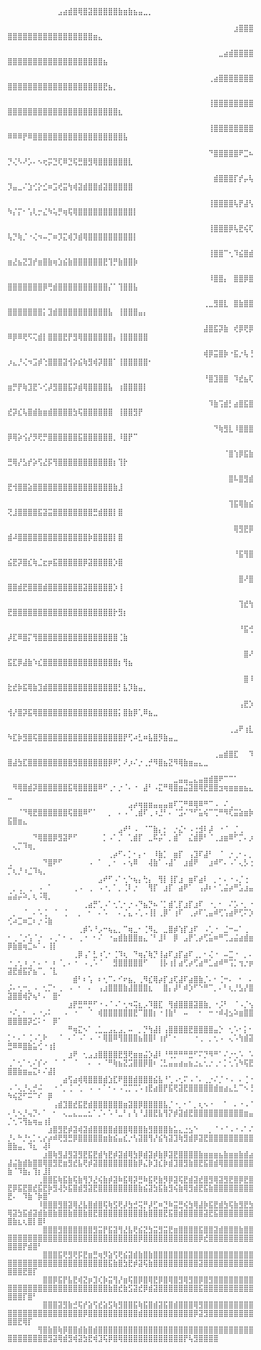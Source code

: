 
⠀⠀⠀⠀⠀⠀⠀⠀⠀⠀⠀⠀⠀⠀⠀⠀⠀⠀⠀⠀⠀⠀⠀⠀⠀⠀⠀⠀⠀⠀⠀⠀      ⠀⠀⠀⠀⠀⠀⠀⠀⠀⠀⣠⣴⣾⣿⢿⣿⣽⣿⣿⣿⣿⣿⣷⣶⣷⣦⣤⣀⡀⠀⠀⠀⠀⠀⠀⠀⠀⠀⠀⠀⠀⠀⠀⠀⠀⠀⠀⠀⠀⠀⠀⠀⠀⠀⠀⠀⠀⠀⠀⠀⠀⠀⠀⠀⠀⠀⠀⠀⠀⠀⠀⠀
⠀⠀⠀⠀⠀⠀⠀⠀⠀⠀⠀⠀⠀⠀⠀⠀⠀⠀⠀⠀⠀⠀⠀⠀⠀⠀⠀⠀⠀⠀⠀⠀⠀⠀⠀⠀⠀⠀⠀⠀⠀⠀⠀⠀⠀⣰⣿⣿⣿⣿⣿⣿⣿⣿⣿⣿⣿⣿⣿⣿⣿⣿⣿⣿⣿⣿⣶⣄⠀⠀⠀⠀⠀⠀⠀⠀⠀⠀⠀⠀⠀⠀⠀⠀⠀⠀⠀⠀⠀⠀⠀⠀⠀⠀⠀⠀⠀⠀⠀⠀⠀⠀⠀⠀⠀⠀⠀⠀⠀
⠀⠀⠀⠀⠀⠀⠀⠀⠀⠀⠀⠀⠀⠀⠀⠀⠀⠀⠀⠀⠀⠀⠀⠀⠀⠀⠀⠀⠀⠀⠀⠀⠀⠀⠀⠀⠀⠀⠀⠀⠀⠀⣀⣴⣾⣿⣿⣿⣿⣿⣿⣿⣿⣿⣿⣿⣿⣿⣿⣿⣿⣿⣿⣿⣿⣿⣿⣿⣦⠀⠀⠀⠀⠀⠀⠀⠀⠀⠀⠀⠀⠀⠀⠀⠀⠀⠀⠀⠀⠀⠀⠀⠀⠀⠀⠀⠀⠀⠀⠀⠀⠀⠀⠀⠀⠀⠀⠀⠀
⠀⠀⠀⠀⠀⠀⠀⠀⠀⠀⠀⠀⠀⠀⠀⠀⠀⠀⠀⠀⠀⠀⠀⠀⠀⠀⠀⠀⠀⠀⠀⠀⠀⠀⠀⠀⠀⠀⠀⠀⢀⣴⣿⣿⣿⣿⣿⣿⣿⣿⣿⣿⣿⣿⣿⣿⣿⣿⣿⣿⣿⣿⣿⣿⣿⣿⣿⣿⣟⣦⡀⠀⠀⠀⠀⠀⠀⠀⠀⠀⠀⠀⠀⠀⠀⠀⠀⠀⠀⠀⠀⠀⠀⠀⠀⠀⠀⠀⠀⠀⠀⠀⠀⠀⠀⠀⠀⠀⠀
⠀⠀⠀⠀⠀⠀⠀⠀⠀⠀⠀⠀⠀⠀⠀⠀⠀⠀⠀⠀⠀⠀⠀⠀⠀⠀⠀⠀⠀⠀⠀⠀⠀⠀⠀⠀⠀⠀⠀⠀⢸⣿⣿⣿⣿⣿⣿⣿⣿⣿⣿⣿⣿⣿⣿⣿⣿⣿⣿⣿⣿⣿⣿⣿⣿⣿⣿⣿⣿⣿⣿⣆⠀⠀⠀⠀⠀⠀⠀⠀⠀⠀⠀⠀⠀⠀⠀⠀⠀⠀⠀⠀⠀⠀⠀⠀⠀⠀⠀⠀⠀⠀⠀⠀⠀⠀⠀⠀⠀
⠀⠀⠀⠀⠀⠀⠀⠀⠀⠀⠀⠀⠀⠀⠀⠀⠀⠀⠀⠀⠀⠀⠀⠀⠀⠀⠀⠀⠀⠀⠀⠀⠀⠀⠀⠀⠀⠀⠀⠀⢸⣿⣿⣿⣿⣿⣿⣿⣿⠿⠿⠿⡟⠿⣿⣿⣿⣿⣿⣿⣿⣿⣿⣿⣿⣿⣿⣿⣿⣿⣿⣿⣧⠀⠀⠀⠀⠀⠀⠀⠀⠀⠀⠀⠀⠀⠀⠀⠀⠀⠀⠀⠀⠀⠀⠀⠀⠀⠀⠀⠀⠀⠀⠀⠀⠀⠀⠀⠀
⠀⠀⠀⠀⠀⠀⠀⠀⠀⠀⠀⠀⠀⠀⠀⠀⠀⠀⠀⠀⠀⠀⠀⠀⠀⠀⠀⠀⠀⠀⠀⠀⠀⠀⠀⠀⠀⠀⠀⠀⠙⣿⣿⣿⣿⣿⠟⣉⠦⡙⢌⠣⠜⡡⠄⠢⢖⡭⣙⢏⠿⣙⢯⣛⣿⣻⢿⣿⣿⣿⣿⣿⣿⣇⠀⠀⠀⠀⠀⠀⠀⠀⠀⠀⠀⠀⠀⠀⠀⠀⠀⠀⠀⠀⠀⠀⠀⠀⠀⠀⠀⠀⠀⠀⠀⠀⠀⠀⠀
⠀⠀⠀⠀⠀⠀⠀⠀⠀⠀⠀⠀⠀⠀⠀⠀⠀⠀⠀⠀⠀⠀⠀⠀⠀⠀⠀⠀⠀⠀⠀⠀⠀⠀⠀⠀⠀⠀⠀⠀⠀⣾⣿⣿⣿⡏⡞⡤⢧⡹⣤⣀⠌⣱⢊⡕⣊⠶⣩⢞⣭⢳⢾⣽⣾⣿⣿⣾⣽⣿⣿⣿⣿⣿⠀⠀⠀⠀⠀⠀⠀⠀⠀⠀⠀⠀⠀⠀⠀⠀⠀⠀⠀⠀⠀⠀⠀⠀⠀⠀⠀⠀⠀⠀⠀⠀⠀⠀⠀
⠀⠀⠀⠀⠀⠀⠀⠀⠀⠀⠀⠀⠀⠀⠀⠀⠀⠀⠀⠀⠀⠀⠀⠀⠀⠀⠀⠀⠀⠀⠀⠀⠀⠀⠀⠀⠀⠀⠀⠀⢸⣿⣿⣿⣿⢧⡟⣼⢣⠳⡌⡍⠂⢡⢇⡒⣌⠳⢥⡛⢶⢯⢿⣿⣿⣿⣿⣿⣿⣿⣿⣿⣿⣿⡇⠀⠀⠀⠀⠀⠀⠀⠀⠀⠀⠀⠀⠀⠀⠀⠀⠀⠀⠀⠀⠀⠀⠀⠀⠀⠀⠀⠀⠀⠀⠀⠀⠀⠀
⠀⠀⠀⠀⠀⠀⠀⠀⠀⠀⠀⠀⠀⠀⠀⠀⠀⠀⠀⠀⠀⠀⠀⠀⠀⠀⠀⠀⠀⠀⠀⠀⠀⠀⠀⠀⠀⠀⠀⠀⢸⣿⣿⣿⡿⢧⣟⢮⢏⢧⡙⢷⡈⠐⢌⠲⠤⡉⠶⡹⣍⢾⡹⣾⢿⣿⣿⣿⣿⣿⣿⣿⣿⣿⡇⠀⠀⠀⠀⠀⠀⠀⠀⠀⠀⠀⠀⠀⠀⠀⠀⠀⠀⠀⠀⠀⠀⠀⠀⠀⠀⠀⠀⠀⠀⠀⠀⠀⠀
⠀⠀⠀⠀⠀⠀⠀⠀⠀⠀⠀⠀⠀⠀⠀⠀⠀⠀⠀⠀⠀⠀⠀⠀⠀⠀⠀⠀⠀⠀⠀⠀⠀⠀⠀⠀⠀⠀⠀⠀⢸⣿⣿⠉⢂⠹⣮⣿⣾⣶⣜⣦⣝⣹⡞⣶⣿⣷⢶⣱⣮⣷⣿⣿⣿⣿⣿⣿⣟⢹⡛⣷⣿⣿⡷⠀⠀⠀⠀⠀⠀⠀⠀⠀⠀⠀⠀⠀⠀⠀⠀⠀⠀⠀⠀⠀⠀⠀⠀⠀⠀⠀⠀⠀⠀⠀⠀⠀⠀
⠀⠀⠀⠀⠀⠀⠀⠀⠀⠀⠀⠀⠀⠀⠀⠀⠀⠀⠀⠀⠀⠀⠀⠀⠀⠀⠀⠀⠀⠀⠀⠀⠀⠀⠀⠀⠀⠀⠀⠀⠸⣿⣿⡄⠀⣿⣿⡿⣿⣿⣿⣿⣿⣿⣿⣿⡿⢛⣾⣿⣿⣿⣿⣿⣿⣿⣿⣿⣿⡌⠁⢹⣿⣿⣧⠀⠀⠀⠀⠀⠀⠀⠀⠀⠀⠀⠀⠀⠀⠀⠀⠀⠀⠀⠀⠀⠀⠀⠀⠀⠀⠀⠀⠀⠀⠀⠀⠀⠀
⠀⠀⠀⠀⠀⠀⠀⠀⠀⠀⠀⠀⠀⠀⠀⠀⠀⠀⠀⠀⠀⠀⠀⠀⠀⠀⠀⠀⠀⠀⠀⠀⠀⠀⠀⠀⠀⠀⠀⢀⣀⣻⣿⣇⠀⣿⣷⣿⣿⣿⣿⣿⣿⣿⣿⣿⡅⣹⣾⣿⣿⣿⣿⣿⣿⣿⣿⣿⣿⣧⠀⢸⣿⣿⣿⣤⡄⠀⠀⠀⠀⠀⠀⠀⠀⠀⠀⠀⠀⠀⠀⠀⠀⠀⠀⠀⠀⠀⠀⠀⠀⠀⠀⠀⠀⠀⠀⠀⠀
⠀⠀⠀⠀⠀⠀⠀⠀⠀⠀⠀⠀⠀⠀⠀⠀⠀⠀⠀⠀⠀⠀⠀⠀⠀⠀⠀⠀⠀⠀⠀⠀⠀⠀⠀⠀⠀⠀⠀⣼⣿⣯⡽⣷⠀⢞⡿⢟⡿⠿⡿⠿⢟⠫⢍⣾⡇⣿⣿⣿⣟⡟⣻⢿⣿⣿⣿⣿⣿⣿⡄⢸⣿⣿⣿⣿⣿⠀⠀⠀⠀⠀⠀⠀⠀⠀⠀⠀⠀⠀⠀⠀⠀⠀⠀⠀⠀⠀⠀⠀⠀⠀⠀⠀⠀⠀⠀⠀⠀
⠀⠀⠀⠀⠀⠀⠀⠀⠀⠀⠀⠀⠀⠀⠀⠀⠀⠀⠀⠀⠀⠀⠀⠀⠀⠀⠀⠀⠀⠀⠀⠀⠀⠀⠀⠀⠀⠀⠀⢾⡿⣭⣿⡷⠐⣯⡐⢧⢘⡰⣄⡘⢌⠲⣩⡾⢑⣿⣿⣿⣽⢺⡵⣮⢷⣻⢾⡽⣿⣿⠁⢸⣿⣿⣿⣿⣿⠂⠀⠀⠀⠀⠀⠀⠀⠀⠀⠀⠀⠀⠀⠀⠀⠀⠀⠀⠀⠀⠀⠀⠀⠀⠀⠀⠀⠀⠀⠀⠀
⠀⠀⠀⠀⠀⠀⠀⠀⠀⠀⠀⠀⠀⠀⠀⠀⠀⠀⠀⠀⠀⠀⠀⠀⠀⠀⠀⠀⠀⠀⠀⠀⠀⠀⠀⠀⠀⠀⠀⠘⣿⣹⣿⣿⠀⠹⣞⣦⢏⣶⡛⡟⢷⣹⣟⠡⢊⡼⣻⣿⣿⣯⡽⣾⢿⣿⣿⣿⣿⣧⠀⢰⣿⣿⣿⣿⡇⠀⠀⠀⠀⠀⠀⠀⠀⠀⠀⠀⠀⠀⠀⠀⠀⠀⠀⠀⠀⠀⠀⠀⠀⠀⠀⠀⠀⠀⠀⠀⠀
⠀⠀⠀⠀⠀⠀⠀⠀⠀⠀⠀⠀⠀⠀⠀⠀⠀⠀⠀⠀⠀⠀⠀⠀⠀⠀⠀⠀⠀⠀⠀⠀⠀⠀⠀⠀⠀⠀⠀⠀⠹⣷⢩⣾⡃⣴⣿⣯⣿⣞⡽⣎⢧⣿⣾⣷⣶⣾⣿⣿⣿⣿⣳⢯⣿⣿⣿⣿⣿⣿⠀⢸⣿⣿⣻⡟⠀⠀⠀⠀⠀⠀⠀⠀⠀⠀⠀⠀⠀⠀⠀⠀⠀⠀⠀⠀⠀⠀⠀⠀⠀⠀⠀⠀⠀⠀⠀⠀⠀
⠀⠀⠀⠀⠀⠀⠀⠀⠀⠀⠀⠀⠀⠀⠀⠀⠀⠀⠀⠀⠀⠀⠀⠀⠀⠀⠀⠀⠀⠀⠀⠀⠀⠀⠀⠀⠀⠀⠀⠀⠀⠙⢷⣻⣇⠸⣿⣿⣿⡿⢿⡵⢪⡜⡻⢟⡛⣿⣿⣿⣿⣿⣿⣯⣿⣿⣿⣿⣿⣿⡀⠸⣿⡟⠉⠀⠀⠀⠀⠀⠀⠀⠀⠀⠀⠀⠀⠀⠀⠀⠀⠀⠀⠀⠀⠀⠀⠀⠀⠀⠀⠀⠀⠀⠀⠀⠀⠀⠀
⠀⠀⠀⠀⠀⠀⠀⠀⠀⠀⠀⠀⠀⠀⠀⠀⠀⠀⠀⠀⠀⠀⠀⠀⠀⠀⠀⠀⠀⠀⠀⠀⠀⠀⠀⠀⠀⠀⠀⠀⠀⠀⠀⠈⣿⢱⡿⣯⣷⣛⢿⡜⣣⡞⡵⢫⣜⡯⢻⣿⣿⣿⣿⣿⣿⣿⣿⣿⣿⣿⡆⢹⡗⠀⠀⠀⠀⠀⠀⠀⠀⠀⠀⠀⠀⠀⠀⠀⠀⠀⠀⠀⠀⠀⠀⠀⠀⠀⠀⠀⠀⠀⠀⠀⠀⠀⠀⠀⠀
⠀⠀⠀⠀⠀⠀⠀⠀⠀⠀⠀⠀⠀⠀⠀⠀⠀⠀⠀⠀⠀⠀⠀⠀⠀⠀⠀⠀⠀⠀⠀⠀⠀⠀⠀⠀⠀⠀⠀⠀⠀⠀⠀⠀⣿⠧⣿⣻⣾⣟⢺⣿⣿⣵⣿⣿⣿⣿⣿⣿⣿⣿⣿⣿⣿⣿⣿⣿⣿⣿⣷⣸⠀⠀⠀⠀⠀⠀⠀⠀⠀⠀⠀⠀⠀⠀⠀⠀⠀⠀⠀⠀⠀⠀⠀⠀⠀⠀⠀⠀⠀⠀⠀⠀⠀⠀⠀⠀⠀
⠀⠀⠀⠀⠀⠀⠀⠀⠀⠀⠀⠀⠀⠀⠀⠀⠀⠀⠀⠀⠀⠀⠀⠀⠀⠀⠀⠀⠀⠀⠀⠀⠀⠀⠀⠀⠀⠀⠀⠀⠀⠀⠀⠀⢹⣯⢿⣷⣮⢝⣸⣿⣿⣿⣿⣯⣽⣭⣿⣿⣿⣿⣿⣿⣿⣿⣛⣾⣿⣿⡇⣿⠀⠀⠀⠀⠀⠀⠀⠀⠀⠀⠀⠀⠀⠀⠀⠀⠀⠀⠀⠀⠀⠀⠀⠀⠀⠀⠀⠀⠀⠀⠀⠀⠀⠀⠀⠀⠀
⠀⠀⠀⠀⠀⠀⠀⠀⠀⠀⠀⠀⠀⠀⠀⠀⠀⠀⠀⠀⠀⠀⠀⠀⠀⠀⠀⠀⠀⠀⠀⠀⠀⠀⠀⠀⠀⠀⠀⠀⠀⠀⠀⠀⠀⢿⣻⣟⡿⣾⠼⣿⣿⣿⣿⣿⣿⣿⣿⣿⣿⣿⣿⣿⣿⡷⣿⣿⣿⣿⡇⣿⠀⠀⠀⠀⠀⠀⠀⠀⠀⠀⠀⠀⠀⠀⠀⠀⠀⠀⠀⠀⠀⠀⠀⠀⠀⠀⠀⠀⠀⠀⠀⠀⠀⠀⠀⠀⠀
⠀⠀⠀⠀⠀⠀⠀⠀⠀⠀⠀⠀⠀⠀⠀⠀⠀⠀⠀⠀⠀⠀⠀⠀⠀⠀⠀⠀⠀⠀⠀⠀⠀⠀⠀⠀⠀⠀⠀⠀⠀⠀⠀⠀⠀⠘⣯⢻⣿⣮⣟⡽⣿⣎⢷⣈⣖⡶⣯⣿⣿⣿⣿⣿⡿⣽⣿⣿⣿⣿⡱⣿⠀⠀⠀⠀⠀⠀⠀⠀⠀⠀⠀⠀⠀⠀⠀⠀⠀⠀⠀⠀⠀⠀⠀⠀⠀⠀⠀⠀⠀⠀⠀⠀⠀⠀⠀⠀⠀
⠀⠀⠀⠀⠀⠀⠀⠀⠀⠀⠀⠀⠀⠀⠀⠀⠀⠀⠀⠀⠀⠀⠀⠀⠀⠀⠀⠀⠀⠀⠀⠀⠀⠀⠀⠀⠀⠀⠀⠀⠀⠀⠀⠀⠀⠀⣿⠜⣿⣿⣿⣾⣟⣿⣿⣿⣾⣿⣿⣿⣿⣿⣿⣿⣽⣿⣿⣿⣿⣿⡱⢸⠀⠀⠀⠀⠀⠀⠀⠀⠀⠀⠀⠀⠀⠀⠀⠀⠀⠀⠀⠀⠀⠀⠀⠀⠀⠀⠀⠀⠀⠀⠀⠀⠀⠀⠀⠀⠀
⠀⠀⠀⠀⠀⠀⠀⠀⠀⠀⠀⠀⠀⠀⠀⠀⠀⠀⠀⠀⠀⠀⠀⠀⠀⠀⠀⠀⠀⠀⠀⠀⠀⠀⠀⠀⠀⠀⠀⠀⠀⠀⠀⠀⠀⠀⢹⣞⢳⣟⣿⣿⣿⣿⣿⣿⣿⣿⣿⣿⣿⣿⣿⣿⣿⣿⣿⣿⣿⣿⡗⣻⡆⠀⠀⠀⠀⠀⠀⠀⠀⠀⠀⠀⠀⠀⠀⠀⠀⠀⠀⠀⠀⠀⠀⠀⠀⠀⠀⠀⠀⠀⠀⠀⠀⠀⠀⠀⠀
⠀⠀⠀⠀⠀⠀⠀⠀⠀⠀⠀⠀⠀⠀⠀⠀⠀⠀⠀⠀⠀⠀⠀⠀⠀⠀⠀⠀⠀⠀⠀⠀⠀⠀⠀⠀⠀⠀⠀⠀⠀⠀⠀⠀⠀⠀⠘⣯⢚⡼⣏⠿⣿⡍⢻⣿⣿⣿⣿⣿⣿⣿⣿⣿⣿⣿⣿⣿⣿⣿⣿⢈⣷⠀⠀⠀⠀⠀⠀⠀⠀⠀⠀⠀⠀⠀⠀⠀⠀⠀⠀⠀⠀⠀⠀⠀⠀⠀⠀⠀⠀⠀⠀⠀⠀⠀⠀⠀⠀
⠀⠀⠀⠀⠀⠀⠀⠀⠀⠀⠀⠀⠀⠀⠀⠀⠀⠀⠀⠀⠀⠀⠀⠀⠀⠀⠀⠀⠀⠀⠀⠀⠀⠀⠀⠀⠀⠀⠀⠀⠀⠀⠀⠀⠀⠀⠀⣿⠜⣯⣏⡿⣼⣷⠱⣎⣿⣿⣿⣿⣿⣿⣿⣿⣿⣿⣿⣿⣿⣿⣿⡆⢻⣦⠀⠀⠀⠀⠀⠀⠀⠀⠀⠀⠀⠀⠀⠀⠀⠀⠀⠀⠀⠀⠀⠀⠀⠀⠀⠀⠀⠀⠀⠀⠀⠀⠀⠀⠀
⠀⠀⠀⠀⠀⠀⠀⠀⠀⠀⠀⠀⠀⠀⠀⠀⠀⠀⠀⠀⠀⠀⠀⠀⠀⠀⠀⠀⠀⠀⠀⠀⠀⠀⠀⠀⠀⠀⠀⠀⠀⠀⠀⠀⠀⠀⠀⣿⠸⣗⣞⡷⣯⢿⣷⣹⣾⣿⣿⣿⣿⣿⣿⣿⣿⣿⣿⣿⣿⣿⣿⡃⣧⡹⣷⣤⡀⠀⠀⠀⠀⠀⠀⠀⠀⠀⠀⠀⠀⠀⠀⠀⠀⠀⠀⠀⠀⠀⠀⠀⠀⠀⠀⠀⠀⠀⠀⠀⠀
⠀⠀⠀⠀⠀⠀⠀⠀⠀⠀⠀⠀⠀⠀⠀⠀⠀⠀⠀⠀⠀⠀⠀⠀⠀⠀⠀⠀⠀⠀⠀⠀⠀⠀⠀⠀⠀⠀⠀⠀⠀⠀⠀⠀⠀⠀⢠⣟⡱⢺⡜⣿⡽⣯⢿⣿⣿⣿⣿⣿⣿⣿⣿⣿⣿⣿⣿⣿⣿⣿⣿⡅⣿⣷⡿⢁⠿⣦⣀⠀⠀⠀⠀⠀⠀⠀⠀⠀⠀⠀⠀⠀⠀⠀⠀⠀⠀⠀⠀⠀⠀⠀⠀⠀⠀⠀⠀⠀⠀
⠀⠀⠀⠀⠀⠀⠀⠀⠀⠀⠀⠀⠀⠀⠀⠀⠀⠀⠀⠀⠀⠀⠀⠀⠀⠀⠀⠀⠀⠀⠀⠀⠀⠀⠀⠀⠀⠀⠀⠀⠀⠀⠀⠀⢀⣠⠟⢰⣇⠳⣏⡷⣻⣿⢯⣿⣿⣿⣿⣿⣿⣿⣿⣿⣿⣿⣿⣿⣿⣿⣿⣿⡟⢋⠴⣃⠶⣧⣿⡻⣷⣤⣀⠀⠀⠀⠀⠀⠀⠀⠀⠀⠀⠀⠀⠀⠀⠀⠀⠀⠀⠀⠀⠀⠀⠀⠀⠀⠀
⠀⠀⠀⠀⠀⠀⠀⠀⠀⠀⠀⠀⠀⠀⠀⠀⠀⠀⠀⠀⠀⠀⠀⠀⠀⠀⠀⠀⠀⠀⠀⠀⠀⠀⠀⠀⠀⠀⠀⠀⠀⢀⣤⣾⣿⣏⠀⠀⠹⣿⣼⣳⣏⣿⣿⣿⣿⣿⣿⣿⣿⣿⣻⣿⣿⣿⣿⣿⣿⡿⠟⡁⠜⡰⠌⡐⢀⡚⠻⣿⣦⣝⠻⢿⣷⣶⣤⣄⣀⠀⠀⠀⠀⠀⠀⠀⠀⠀⠀⠀⠀⠀⠀⠀⠀⠀⠀⠀⠀
⠀⠀⠀⠀⠀⠀⠀⠀⠀⠀⠀⠀⠀⠀⠀⠀⠀⠀⠀⠀⠀⠀⠀⠀⠀⠀⠀⠀⠀⠀⠀⠀⠀⣀⣤⣤⣀⣄⣤⣶⣾⣿⠟⠉⠉⠁⠀⠀⠀⠀⠻⢿⣿⣾⡽⣿⣿⣿⣿⣿⣿⣯⢿⣿⣿⣿⣿⠿⠋⢀⠂⡐⠈⠄⠐⠀⣼⠃⠠⣍⠛⢿⣿⣶⣬⣽⣿⢿⣟⣿⣿⣲⢶⣶⣶⣶⣦⣄⣀⠀⠀⠀⠀⠀⠀⠀⠀⠀⠀
⠀⠀⠀⠀⠀⠀⠀⠀⠀⠀⠀⠀⠀⠀⠀⠀⠀⠀⠀⠀⠀⠀⠀⠀⣠⡴⢶⣶⣶⣤⣤⣤⣶⠏⢉⠛⠿⢿⠿⠛⠉⠠⠀⠌⢀⠀⠀⠀⠀⠀⠀⠈⠙⢿⣟⣿⣿⣿⣿⣿⣿⢯⣿⣿⠿⠋⠁⠀⠀⡀⠀⠄⠠⠈⢀⣾⠏⢀⠰⣘⠃⠄⠈⣩⠌⠙⠋⣥⢮⠉⢉⠛⠻⢏⣭⣵⣶⡷⣯⣿⣶⣄⠀⠀⠀⠀⠀⠀⠀
⠀⠀⠀⠀⠀⠀⠀⠀⠀⠀⠀⠀⠀⠀⠀⠀⠀⠀⠀⠀⠀⠀⣠⠞⠃⠠⠀⠈⠉⣷⡄⡂⠀⡐⣌⠂⠠⢐⣺⠇⡼⠀⠐⠈⠀⡈⢀⠀⠀⠀⠀⠀⠀⠀⠙⢿⣿⣿⡿⣻⣽⠟⠋⠀⠀⠀⠀⠀⡁⠠⠁⡈⠀⢁⣾⡏⠀⣀⠯⡬⠁⡀⣾⠁⠀⣌⣾⡿⠃⠈⢀⣰⣶⠿⠋⡉⠄⡰⠀⢄⡉⠹⢶⡀⠀⠀⠀⠀⠀
⠀⠀⠀⠀⠀⠀⠀⠀⠀⠀⠀⠀⠀⠀⠀⠀⠀⠀⠀⠀⢀⡴⠋⠄⡁⠂⡄⠂⠀⠸⣷⡁⠀⣶⡏⠀⢠⣹⠏⣼⠃⠀⠈⠀⡐⢀⠂⠄⡀⢀⠀⠀⠀⠀⠀⠀⠙⣿⠟⠋⠀⠀⠀⠀⠀⠠⠀⠁⠀⡀⠂⠀⠄⢢⠿⠀⠀⢼⣷⠁⠠⣼⠁⠀⣰⣾⠟⠀⠀⣰⠾⠋⠄⠠⠁⢄⡣⢐⡉⢆⡘⠰⣈⠹⢦⡀⠀⠀⠀
⠀⠀⠀⠀⠀⠀⠀⠀⠀⠀⠀⠀⠀⠀⠀⠀⠀⠀⣠⠞⠋⠠⠁⢂⠑⢦⡄⢓⡄⠀⢻⡇⢸⡏⣰⠀⣶⠏⣴⠇⠀⡀⠂⠄⠐⠠⡈⢐⠀⠀⡀⢀⠀⢀⠀⠠⠀⠁⠀⠀⠀⠀⢀⠠⠀⢀⠀⠠⠐⡀⠁⡀⢈⠇⡐⠀⠀⢻⡏⠀⣰⡏⠀⣴⠟⠁⠀⢠⡼⠆⠂⢁⣬⡴⠛⣡⣰⣤⣬⣴⡬⠵⡀⢆⠨⢿⡀⠀⠀
⠀⠀⠀⠀⠀⠀⠀⠀⠀⠀⠀⠀⠀⠀⠀⢀⣴⡛⢁⠠⠁⢂⢁⠂⡐⠠⠙⣦⡙⠦⠈⡁⣾⢁⡏⣰⡏⣰⠏⠀⠐⡀⠂⠀⠌⡡⠐⡀⠐⠀⡀⠀⠈⠀⠄⠡⢈⠀⠈⠀⢈⠀⠀⡀⠀⠂⠀⠄⠡⠀⠀⠄⡈⣄⠠⢁⠠⢸⡇⢀⡿⠁⢰⠏⠀⢀⡴⠏⢁⣤⠾⢋⢡⣴⠟⢋⠍⡱⢊⠴⣉⠶⣉⠆⡐⠨⣷⠀⠀
⠀⠀⠀⠀⠀⠀⠀⠀⠀⠀⠀⠀⠀⠀⢀⡾⠡⠘⡠⠒⢦⣄⡀⠉⢶⣀⠂⢈⠻⣄⠀⣀⣿⡾⢱⡏⣰⠏⠀⠠⢁⠐⠀⣈⠒⠤⠁⢀⠀⠂⢀⠈⡐⢡⠈⡐⠀⠠⢀⠁⠂⠠⠀⢀⠐⠀⠂⠌⠀⠐⣤⣾⣷⣿⣿⣶⣄⠈⠃⣸⠇⠀⡿⠀⣠⡟⢁⡴⢋⣥⠶⠛⢉⣠⣬⣴⣾⣶⡿⣷⣿⢶⣉⠦⠁⠄⢸⡇⠀
⠀⠀⠀⠀⠀⠀⠀⠀⠀⠀⠀⠀⠀⢀⡿⢠⠁⣃⠰⢁⠂⢈⠹⢆⠀⠙⢶⡌⢷⡙⢸⣴⠏⣰⡏⣴⠏⢀⡀⠂⢌⠐⠀⠤⣉⠐⠀⡀⠄⠐⢀⢂⠰⢀⠂⠄⠐⠀⠆⠈⡀⠄⠐⠀⠠⢀⠡⠈⠀⠀⣻⣿⣿⣿⣿⣿⠋⠀⠀⢸⡧⢰⡇⣴⢋⡴⢋⣴⠛⣁⣴⠾⠛⢩⡁⢲⡐⡶⣽⣟⣾⣯⡝⣦⠉⡀⠈⣇⠀
⠀⠀⠀⠀⠀⠀⠀⠀⠀⠀⠀⠀⠀⣾⠃⠆⢡⠀⠆⢂⠉⠄⠊⠖⣦⡀⢀⠻⣎⢿⡴⡏⣰⢏⣼⠏⣴⣿⣷⡈⠄⠂⢈⠒⠄⠀⠂⠀⠄⡨⠄⢂⠒⡀⠠⠀⢂⡉⠂⢀⠀⠠⠀⠂⠀⠄⠀⢠⣰⣿⣿⣿⣷⣼⣿⣿⣿⣆⠀⠀⣿⡄⡼⠃⠾⡱⠋⠑⠛⠉⡀⠄⠃⢆⡘⣣⡜⣿⣽⣿⣿⢾⡝⢦⠃⠄⠀⣿⠂
⠀⠀⠀⠀⠀⠀⠀⠀⠀⠀⠀⠀⣰⡟⣛⠛⡛⠋⠐⠠⠈⠠⠁⢂⠲⢭⣆⡠⠹⣿⣏⠀⢻⣾⣿⣿⣿⣽⣿⣷⡀⠐⡨⠃⠀⠈⠠⡈⢢⠐⠌⡀⠂⠀⠄⠐⡠⠅⠀⠀⠠⠀⠐⠀⠀⠈⠀⢾⣿⣿⣿⣿⣿⣿⣟⠉⣿⣿⡆⠐⢸⣷⠃⠀⠤⠀⠀⠂⠀⠒⠐⠾⢼⣢⠵⣶⣿⣿⣿⣿⣿⣿⡽⣊⠅⠂⠀⡿⠁
⠀⠀⠀⠀⠀⠀⠀⠀⠀⠀⠀⠀⠛⢶⣍⠢⠁⢀⣁⣀⣠⣄⣠⡀⠤⠀⡀⡙⢳⣼⡇⢠⣿⣿⣿⣿⣟⣿⣿⣿⣿⣤⡑⠀⢂⠡⠂⡅⠂⡁⠂⠄⠁⢈⠠⢁⠗⠀⠀⠈⠀⠄⠁⠠⠁⠠⠀⠂⢿⣿⠿⢻⣿⣿⣿⣦⣿⣿⠇⢰⡞⠁⠂⠀⠀⠀⠐⢀⠀⡀⢂⠠⠀⢄⠡⢳⣾⣽⣛⠿⠿⣿⣷⣥⢊⠐⢰⡇⠀
⠀⠀⠀⠀⠀⠀⠀⠀⠀⠀⠀⠀⣰⠟⠀⢂⣠⣰⣿⣿⣿⣿⣟⣻⢟⣶⣶⣬⡱⣼⠇⠘⢛⡛⠛⠛⣛⠋⠍⡙⠻⠛⠁⠌⡐⢂⠡⠀⠡⢀⠁⢂⠁⢂⠌⡎⠔⠀⠈⠀⠁⠀⠈⠀⠀⠄⠀⠄⠈⠛⢷⣦⣝⣩⣿⣿⡿⣿⠆⢈⣃⣤⣤⣴⣤⣦⣐⣄⢂⡐⢀⠂⡁⢂⢡⠳⢯⣟⣿⣿⣷⣶⣤⣍⠆⠌⣼⡇⠀
⠀⠀⠀⠀⠀⠀⠀⠀⠀⠀⠀⣴⢫⣴⢾⢿⣿⣿⣿⣾⣱⣏⠟⣿⣿⣾⣿⣿⣿⣮⣧⠘⢁⠠⢂⠍⠠⠈⠄⢀⡐⠌⡈⠐⠠⠀⠄⢈⠐⠠⠈⢄⡘⢄⡚⠬⠀⠀⠐⠈⡀⢈⠀⢁⠀⠠⠀⠄⠁⠂⠄⠠⢉⡉⢉⠡⢰⣟⣴⣿⡟⣯⢟⣽⣟⣿⣿⣿⣿⣿⣾⣶⣴⣄⣃⠉⠢⢘⠳⢮⣝⠋⠭⠉⠎⠀⡿⠀⠀
⠀⠀⠀⠀⠀⠀⠀⠀⠀⢠⣾⣹⣿⣞⣯⣟⣾⣿⣿⣿⣿⣿⣿⣶⣽⣿⡿⣿⣿⣿⣿⣧⡈⠐⡀⠂⠁⡀⢆⠢⠐⠀⠀⠁⠀⠄⠐⠠⠈⠄⢃⠢⡘⢤⡙⠄⠁⠀⠂⠀⢄⣀⣄⣀⣀⣂⠁⡈⠄⠡⠘⣀⠃⡄⢣⠘⣸⣿⣟⣧⢻⡝⡾⣽⣾⣟⣿⣿⣿⣿⣿⣿⣿⣿⣿⣿⣶⣤⡈⢂⠩⢻⣦⢶⣤⢰⡇⠀⠀
⠀⠀⠀⠀⠀⠀⠀⠀⣰⣿⣻⣟⡾⣽⢾⣽⣾⣿⣿⣿⣿⣾⣿⣿⢿⣿⣿⣷⣻⣿⣿⣿⣷⣥⣄⣐⣢⠑⠀⠀⡀⠈⠐⠈⠠⠐⠠⠁⠌⡘⠄⠓⡘⢂⡁⢂⡔⡴⠾⢟⣻⣛⡿⣿⣿⣿⣿⣿⣶⣷⣮⣤⣎⡐⢣⣽⣿⢻⡜⣮⢳⣽⣹⢷⣻⣾⡿⣽⣟⣿⣿⣿⣿⣿⣿⣿⣿⣿⣿⣷⣤⡀⠹⣆⠀⢼⠇⠀⠀
⠀⠀⠀⠀⠀⠀⠀⣰⣿⢷⣻⣼⣻⣽⣻⣟⣯⣟⣾⢳⣟⡾⣽⣾⢿⣳⡿⣾⣽⡾⣷⡿⣽⣟⣿⣿⣿⣿⣷⣶⣶⣶⣦⣷⣶⣶⣷⣾⣴⣼⣬⣷⣾⣷⣿⣿⢿⣿⣻⣟⣶⣻⣞⣧⢟⡾⣽⣿⣿⣿⣿⣿⣿⣿⣷⡿⣌⡷⣹⣎⡷⣾⣹⣿⣻⣷⣿⣟⣯⣿⣾⢿⣿⣿⣿⣿⣿⣿⣷⠈⠹⣷⡄⢹⡆⣸⡇⠀⠀
⠀⠀⠀⠀⠀⠀⢀⣿⣿⣯⢷⣯⣷⢯⣷⢻⡹⣜⢮⣷⡾⣽⠷⣯⢿⡽⣛⠷⣯⢟⣷⡻⡿⣽⢯⣟⣾⣽⣞⣿⣻⢿⣽⣻⣟⣿⡿⣟⣿⣟⡿⣯⣟⣿⣞⣯⣟⡷⣻⢼⡳⣯⣿⣾⣻⣽⣟⣿⣿⣿⣿⣿⣿⣿⣿⣷⣮⣽⣳⣯⣷⣻⢮⣷⢿⣻⣾⣟⣯⣷⣿⣿⣿⣿⣿⣿⣿⣿⣟⠄⠀⠹⣷⠈⡷⣿⠁⠀⠀
⠀⠀⠀⠀⠀⠀⠸⣿⣿⣿⣻⣿⣽⢿⣜⣧⣿⣾⣿⢯⢷⣫⢟⡼⣳⣚⢭⡛⡼⣋⠶⣙⠷⣭⣛⢮⣳⢿⣼⡷⣯⣟⣾⣳⢯⣷⣻⣟⣳⢿⣽⣳⣯⣾⣽⣾⣷⣿⣷⣿⣿⣷⣿⣿⣷⣿⣟⣿⣿⣿⣿⣿⣿⣿⣿⣿⣷⣿⣿⣿⣟⣯⣿⣾⣿⣿⣿⣿⣽⣟⣯⣿⣿⣿⣿⣿⣿⣿⣿⣷⣆⢆⣿⡇⣿⠇⠀⠀⠀
⠀⠀⠀⠀⠀⠀⠀⣿⣿⣿⣻⣿⣿⣿⣿⣿⣿⣻⣭⡟⣯⣽⢻⣜⣧⢟⣮⣝⣳⣭⣻⣭⣟⣶⣿⣿⣿⣿⣯⣿⣿⣽⣾⣿⣿⣿⣷⣿⣿⣿⣿⣿⣿⣿⣿⣿⣿⣿⣿⣿⣿⣿⣿⣿⣿⣿⣿⣿⣿⣿⣿⣿⣿⣿⣿⡿⣿⣿⣿⣿⣿⣿⣿⣿⣿⣿⣿⡿⣞⣿⣿⣿⣿⣿⣿⣿⣿⣿⣿⣿⣿⡟⣾⣿⠃⠀⠀⠀⠀
⠀⠀⠀⠀⠀⠀⠀⣿⣿⣿⣯⢟⣻⢟⡯⣟⣶⣛⢶⡻⣵⢫⢟⣮⣽⣾⣷⣿⣷⣿⣿⣿⣿⣿⣿⣿⣿⣿⣿⣿⣿⣿⣿⣿⣿⣿⣿⣿⣿⣿⣿⣿⣿⣿⣿⣿⣿⣿⣿⣿⣿⣿⣿⣿⣿⣿⣿⣿⣿⣯⣷⣿⣳⣟⡾⣽⢯⣷⣿⣿⣿⣿⣿⣿⣿⣿⣿⣽⣿⣿⣿⣿⣿⣿⣿⣿⣿⣿⣿⣿⣿⣟⣿⡏⠀⠀⠀⠀⠀
⠀⠀⠀⠀⠀⠀⠀⣿⣿⡿⣯⡟⣧⣟⢾⣝⡶⣹⢎⡷⣭⢻⡜⣶⢯⣿⡿⣿⢿⣟⡿⣿⢿⣿⣻⢿⣻⣿⡿⣿⣻⣿⣿⣿⣿⣿⣿⣿⣿⣿⣿⣿⣿⣿⣿⣿⣿⣿⣿⣿⣿⣿⣿⣿⣿⣿⣿⣿⣿⣷⣿⣞⣷⣫⣽⣞⡿⣾⣽⣿⣿⣿⣿⣿⣿⣿⣿⣯⣿⣿⣿⣿⣿⣿⣿⣿⣿⣿⣿⣿⣿⡏⣿⠃⠀⠀⠀⠀⠀
⠀⠀⠀⠀⠀⠀⠀⣿⣿⣿⣽⣻⣷⣚⢯⡞⣵⢫⣞⣵⣫⢷⣻⣿⣿⣯⢷⣯⣿⣾⣽⣯⣿⣾⣿⣿⣿⢿⣻⣿⣿⣿⣿⣿⣿⣿⣿⣿⣿⣿⣿⣿⣿⣿⣿⣿⣿⣿⣿⣿⣿⣿⣿⣿⡿⣿⣿⣿⣿⣿⣿⣿⣿⣿⣿⣾⣿⣿⣿⣿⣿⣿⣿⣿⣿⣿⡿⣽⣻⣿⣿⣿⣿⣿⣿⣿⣿⣿⣿⣿⣟⢿⡏⠀⠀⠀⠀⠀⠀
  ⠀⠀⠀⠀⠀⠀⢻⣿⣷⣿⢷⡿⣿⣿⣾⣷⣿⣾⣿⣿⣿⣿⣿⣿⣿⣿⣿⣿⣿⣿⣿⣿⣿⣿⣿⣿⣿⣿⣿⣿⣿⣿⣿⣿⣿⣿⣿⣿⣿⣿⣿⣿⣿⣿⣿⣿⣿⣻⣽⢿⣾⣻⢾⣽⣳⣟⢾⣹⢯⡿⣿⢿⣿⣿⣿⣿⣿⣿⣿⣿⣿⣿⣿⣿⡟⢧⣻⣿⣿⣿⣿
